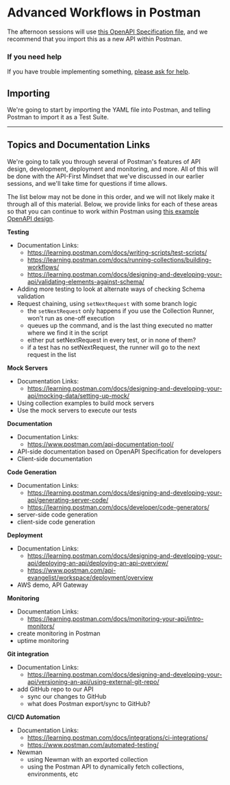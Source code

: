 # Advanced Workflows in Postman

The afternoon sessions will use [this OpenAPI Specification file](./openapi-books/books-api-afternoon.yaml), and we recommend that you import this as a new API within Postman.

### If you need help

If you have trouble implementing something, [please ask for help](./getting-help.md).

## Importing

We're going to start by importing the YAML file into Postman, and telling Postman to import it as a Test Suite.

---

## Topics and Documentation Links

We're going to talk you through several of Postman's features of API design, development, deployment and monitoring, and more. All of this will be done with the API-First Mindset that we've discussed in our earlier sessions, and we'll take time for questions if time allows.

The list below may not be done in this order, and we will not likely make it through all of this material. Below, we provide links for each of these areas so that you can continue to work within Postman using [this example OpenAPI design](./openapi-books/books-api-afternoon.yaml).


**Testing**
- Documentation Links:
   - https://learning.postman.com/docs/writing-scripts/test-scripts/
   - https://learning.postman.com/docs/running-collections/building-workflows/
   - https://learning.postman.com/docs/designing-and-developing-your-api/validating-elements-against-schema/
- Adding more testing to look at alternate ways of checking Schema validation
- Request chaining, using `setNextRequest` with some branch logic
   - the `setNextRequest` only happens if you use the Collection Runner, won't run as one-off execution
   - queues up the command, and is the last thing executed no matter where we find it in the script
   - either put setNextRequest in every test, or in none of them?
   - if a test has no setNextRequest, the runner will go to the next request in the list

**Mock Servers**
- Documentation Links:
   - https://learning.postman.com/docs/designing-and-developing-your-api/mocking-data/setting-up-mock/
- Using collection examples to build mock servers
- Use the mock servers to execute our tests

**Documentation**
- Documentation Links:
   - https://www.postman.com/api-documentation-tool/
- API-side documentation based on OpenAPI Specification for developers
- Client-side documentation

**Code Generation**
- Documentation Links:
   - https://learning.postman.com/docs/designing-and-developing-your-api/generating-server-code/
   - https://learning.postman.com/docs/developer/code-generators/
- server-side code generation
- client-side code generation

**Deployment**
- Documentation Links:
   - https://learning.postman.com/docs/designing-and-developing-your-api/deploying-an-api/deploying-an-api-overview/
   - https://www.postman.com/api-evangelist/workspace/deployment/overview
- AWS demo, API Gateway

**Monitoring**
- Documentation Links:
   - https://learning.postman.com/docs/monitoring-your-api/intro-monitors/
- create monitoring in Postman
- uptime monitoring

**Git integration**
- Documentation Links:
   - https://learning.postman.com/docs/designing-and-developing-your-api/versioning-an-api/using-external-git-repo/
- add GitHub repo to our API
   - sync our changes to GitHub
   - what does Postman export/sync to GitHub?

**CI/CD Automation**
- Documentation Links:
   - https://learning.postman.com/docs/integrations/ci-integrations/
   - https://www.postman.com/automated-testing/
- Newman
   - using Newman with an exported collection
   - using the Postman API to dynamically fetch collections, environments, etc

